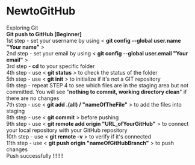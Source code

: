 # NewtoGitHub
Exploring Git <br/>
**Git push to GitHub [Beginner]** <br/>
1st step - set your username by using < **git config --global user.name "Your name"** > <br/>
2nd step - set your email by using < **git config --global user.email "Your email"** > <br/>
3rd step - **cd** to your specific folder <br/>
4th step - use < **git status** > to check the status of the folder <br/>
5th step - use < **git init** > to initialize if it's not a GIT repository <br/>
6th step - repeat STEP 4 to see which files are in the staging area but not committed. You will see "**nothing to commit, working directory clean**" if there are no changes <br/>
7th step - use < **git add .(all) / "nameOfTheFile"** > to add the files into staging <br/>
8th step - use < **git commit** > before pushing <br/>
9th step - use < **git remote add origin "URL_ofYourGitHub"** > to connect your local repository with your GitHub repository <br/>
10th step - use < **git remote -v** > to verify if it's connected <br/>
11th step - use < **git push origin "nameOfGitHubBranch"** > to push changes <br/> 
Push successfully !!!!!!! <br/>
